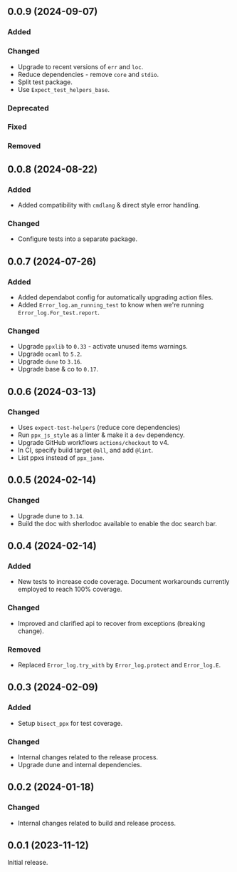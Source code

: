 ## 0.0.9 (2024-09-07)

### Added

### Changed

- Upgrade to recent versions of `err` and `loc`.
- Reduce dependencies - remove `core` and `stdio`.
- Split test package.
- Use `Expect_test_helpers_base`.

### Deprecated

### Fixed

### Removed

## 0.0.8 (2024-08-22)

### Added

- Added compatibility with `cmdlang` & direct style error handling.

### Changed

- Configure tests into a separate package.

## 0.0.7 (2024-07-26)

### Added

- Added dependabot config for automatically upgrading action files.
- Added `Error_log.am_running_test` to know when we're running `Error_log.For_test.report`.

### Changed

- Upgrade `ppxlib` to `0.33` - activate unused items warnings.
- Upgrade `ocaml` to `5.2`.
- Upgrade `dune` to `3.16`.
- Upgrade base & co to `0.17`.

## 0.0.6 (2024-03-13)

### Changed

- Uses `expect-test-helpers` (reduce core dependencies)
- Run `ppx_js_style` as a linter & make it a `dev` dependency.
- Upgrade GitHub workflows `actions/checkout` to v4.
- In CI, specify build target `@all`, and add `@lint`.
- List ppxs instead of `ppx_jane`.

## 0.0.5 (2024-02-14)

### Changed

- Upgrade dune to `3.14`.
- Build the doc with sherlodoc available to enable the doc search bar.

## 0.0.4 (2024-02-14)

### Added

- New tests to increase code coverage. Document workarounds currently employed to reach 100% coverage.

### Changed

- Improved and clarified api to recover from exceptions (breaking change).

### Removed

- Replaced `Error_log.try_with` by `Error_log.protect` and `Error_log.E`.

## 0.0.3 (2024-02-09)

### Added

- Setup `bisect_ppx` for test coverage.

### Changed

- Internal changes related to the release process.
- Upgrade dune and internal dependencies.

## 0.0.2 (2024-01-18)

### Changed

- Internal changes related to build and release process.

## 0.0.1 (2023-11-12)

Initial release.
